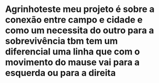 # Agrinhoteste meu projeto é sobre a conexão entre campo e cidade e como um necessita do outro para a sobrevivência tbm tem um diferencial uma linha que com o movimento do mause vai para a esquerda ou para a direita 
